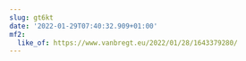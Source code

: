 ```yaml
---
slug: gt6kt
date: '2022-01-29T07:40:32.909+01:00'
mf2:
  like_of: https://www.vanbregt.eu/2022/01/28/1643379280/
---
```

